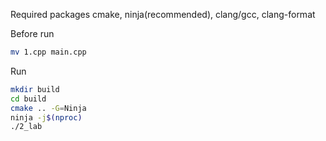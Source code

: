 Required packages
cmake, ninja(recommended), clang/gcc, clang-format

Before run
```sh
mv 1.cpp main.cpp
```

Run
```sh
mkdir build
cd build
cmake .. -G=Ninja
ninja -j$(nproc)
./2_lab
```
